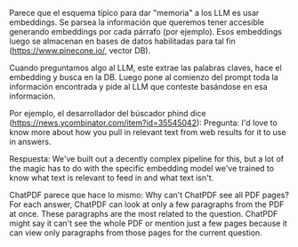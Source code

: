 Parece que el esquema típico para dar "memoria" a los LLM es usar embeddings.
Se parsea la información que queremos tener accesible generando embeddings por cada párrafo (por ejemplo).
Esos embeddings luego se almacenan en bases de datos habilitadas para tal fin (https://www.pinecone.io/, vector DB).

Cuando preguntamos algo al LLM, este extrae las palabras claves, hace el embedding y busca en la DB.
Luego pone al comienzo del prompt toda la información encontrada y pide al LLM que conteste basándose en esa información.

Por ejemplo, el desarrollador del búscador phind dice (https://news.ycombinator.com/item?id=35545042):
Pregunta: I'd love to know more about how you pull in relevant text from web results for it to use in answers.

Respuesta: We've built out a decently complex pipeline for this, but a lot of the magic has to do with the specific embedding model we've trained to know what text is relevant to feed in and what text isn't.


ChatPDF parece que hace lo mismo:
Why can't ChatPDF see all PDF pages?
For each answer, ChatPDF can look at only a few paragraphs from the PDF at once. These paragraphs are the most related to the question. ChatPDF might say it can't see the whole PDF or mention just a few pages because it can view only paragraphs from those pages for the current question.
